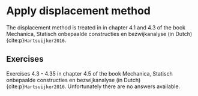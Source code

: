 ```{index} Displacement method
```

# Apply displacement method

The displacement method is treated in in chapter 4.1 and 4.3 of the book Mechanica, Statisch onbepaalde constructies en bezwijkanalyse (in Dutch) {cite:p}`Hartsuijker2016`.

## Exercises
Exercises 4.3 - 4.35 in chapter 4.5 of the book Mechanica, Statisch onbepaalde constructies en bezwijkanalyse (in Dutch) {cite:p}`Hartsuijker2016`.
Unfortunately there are no answers available.